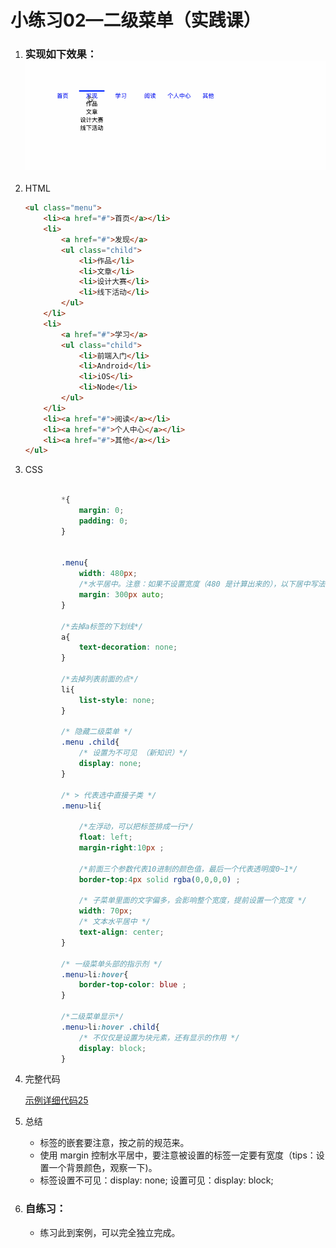 # 小练习02—二级菜单（实践课）

1. ### 实现如下效果：![](代码相关/imgs/ecd.gif)
  1. HTML

     ```html
     <ul class="menu">
         <li><a href="#">首页</a></li>
         <li>
             <a href="#">发现</a>
             <ul class="child">
                 <li>作品</li>
                 <li>文章</li>
                 <li>设计大赛</li>
                 <li>线下活动</li>
             </ul>
         </li>
         <li>
             <a href="#">学习</a>
             <ul class="child">
                 <li>前端入门</li>
                 <li>Android</li>
                 <li>iOS</li>
                 <li>Node</li>
             </ul>
         </li>
         <li><a href="#">阅读</a></li>
         <li><a href="#">个人中心</a></li>
         <li><a href="#">其他</a></li>
     </ul>
     ```

  2. CSS

     ```css
     
             *{
                 margin: 0;
                 padding: 0;
             }
     
     
             .menu{
                 width: 480px;
                 /*水平居中。注意：如果不设置宽度（480 是计算出来的），以下居中写法没有效果。*/
                 margin: 300px auto;
             }
     
             /*去掉a标签的下划线*/
             a{
                 text-decoration: none;
             }
     
             /*去掉列表前面的点*/
             li{
                 list-style: none;
             }
     
             /* 隐藏二级菜单 */
             .menu .child{
                 /* 设置为不可见 （新知识）*/
                 display: none;
             }
     
             /* > 代表选中直接子类 */
             .menu>li{
     
                 /*左浮动，可以把标签排成一行*/
                 float: left;
                 margin-right:10px ;
     
                 /*前面三个参数代表10进制的颜色值，最后一个代表透明度0~1*/
                 border-top:4px solid rgba(0,0,0,0) ;
     
                 /* 子菜单里面的文字偏多，会影响整个宽度，提前设置一个宽度 */
                 width: 70px;
                 /* 文本水平居中 */
                 text-align: center;
             }
     
             /* 一级菜单头部的指示剂 */
             .menu>li:hover{
                 border-top-color: blue ;
             }
     
             /*二级菜单显示*/
             .menu>li:hover .child{
                 /* 不仅仅是设置为块元素，还有显示的作用 */
                 display: block;
             }
     
     ```

     

  3. 完整代码

     [示例详细代码25](代码相关/demo25-multi-menu.html)

  4. 总结

     - 标签的嵌套要注意，按之前的规范来。
     - 使用 margin 控制水平居中，要注意被设置的标签一定要有宽度（tips：设置一个背景颜色，观察一下)。
     - 标签设置不可见：display: none; 设置可见：display: block;

2. ### 自练习：

   - 练习此到案例，可以完全独立完成。